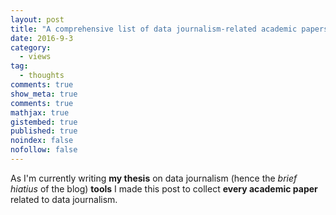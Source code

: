 ```yaml
---
layout: post
title: "A comprehensive list of data journalism-related academic papers"
date: 2016-9-3
category: 
  - views
tag:
  - thoughts
comments: true
show_meta: true
comments: true
mathjax: true
gistembed: true
published: true
noindex: false
nofollow: false
---
```


As I'm currently writing **my thesis** on data journalism (hence the *brief hiatius* of the blog) **tools** I made this post to collect **every academic paper** related to data journalism.

<!--more-->